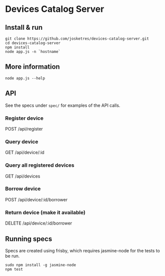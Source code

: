 # Devices Catalog Server

## Install & run
    git clone https://github.com/josketres/devices-catalog-server.git
    cd devices-catalog-server
    npm install
    node app.js -n `hostname`

## More information
    
    node app.js --help

## API
See the specs under `spec/` for examples of the API calls.

### Register device
POST /api/register

### Query device
GET /api/device/:id

### Query all registered devices
GET /api/devices

### Borrow device
POST /api/device/:id/borrower

### Return device (make it available)
DELETE /api/device/:id/borrower

## Running specs
Specs are created using frisby, which requires jasmine-node for the tests to be run.
    
    sudo npm install -g jasmine-node
    npm test
